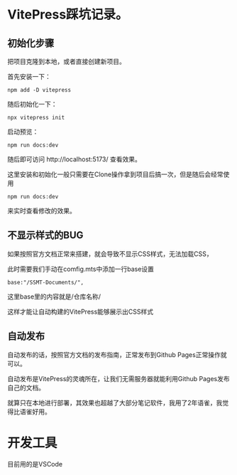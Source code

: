 # VitePress踩坑记录。

## 初始化步骤
把项目克隆到本地，或者直接创建新项目。

首先安装一下：

`npm add -D vitepress`

随后初始化一下：

`npx vitepress init`

启动预览：

`npm run docs:dev`

随后即可访问 http://localhost:5173/ 查看效果。

这里安装和初始化一般只需要在Clone操作拿到项目后搞一次，但是随后会经常使用

`npm run docs:dev`

来实时查看修改的效果。

## 不显示样式的BUG

如果按照官方文档正常来搭建，就会导致不显示CSS样式，无法加载CSS，

此时需要我们手动在comfig.mts中添加一行base设置

`base:"/SSMT-Documents/",`

这里base里的内容就是/仓库名称/

这样才能让自动构建的VitePress能够展示出CSS样式

## 自动发布

自动发布的话，按照官方文档的发布指南，正常发布到Github Pages正常操作就可以。

自动发布是VitePress的灵魂所在，让我们无需服务器就能利用Github Pages发布自己的文档。

就算只在本地进行部署，其效果也超越了大部分笔记软件，我用了2年语雀，我觉得比语雀好用。

# 开发工具

目前用的是VSCode

